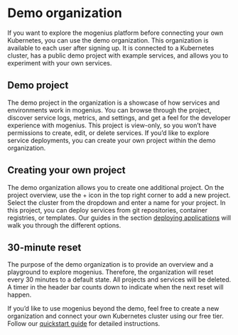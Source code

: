 ﻿---
sidebar_position: 3
---

# Demo organization
If you want to explore the mogenius platform before connecting your own Kubernetes, you can use the demo organization. This organization is available to each user after signing up. It is connected to a Kubernetes cluster, has a public demo project with example services, and allows you to experiment with your own services.

## Demo project
The demo project in the organization is a showcase of how services and environments work in mogenius. You can browse through the project, discover service logs, metrics, and settings, and get a feel for the developer experience with mogenius. This project is view-only, so you won’t have permissions to create, edit, or delete services. If you’d like to explore service deployments, you can create your own project within the demo organization.

## Creating your own project
The demo organization allows you to create one additional project. On the project overview, use the + icon in the top right corner to add a new project. Select the cluster from the dropdown and enter a name for your project. In this project, you can deploy services from git repositories, container registries, or templates. Our guides in the section [deploying applications](../deploying-applications/index.md) will walk you through the different options.

## 30-minute reset
The purpose of the demo organization is to provide an overview and a playground to explore mogenius. Therefore, the organization will reset every 30 minutes to a default state. All projects and services will be deleted. A timer in the header bar counts down to indicate when the next reset will happen.

If you’d like to use mogenius beyond the demo, feel free to create a new organization and connect your own Kubernetes cluster using our free tier. Follow our [quickstart guide](./quickstart.md) for detailed instructions.